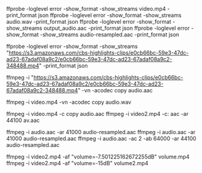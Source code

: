 ffprobe -loglevel error -show_format -show_streams video.mp4 -print_format json
ffprobe -loglevel error -show_format -show_streams audio.wav -print_format json
ffprobe -loglevel error -show_format -show_streams output_audio.aac -print_format json
ffprobe -loglevel error -show_format -show_streams audio-resampled.aac -print_format json


ffprobe -loglevel error -show_format -show_streams "https://s3.amazonaws.com/cbs-highlights-clips/e0cb66bc-59e3-47dc-ad23-67adaf08a9c2/e0cb66bc-59e3-47dc-ad23-67adaf08a9c2-348488.mp4" -print_format json

ffmpeg -i "https://s3.amazonaws.com/cbs-highlights-clips/e0cb66bc-59e3-47dc-ad23-67adaf08a9c2/e0cb66bc-59e3-47dc-ad23-67adaf08a9c2-348488.mp4" -vn -acodec copy audio.aac


ffmpeg -i video.mp4 -vn -acodec copy audio.wav

ffmpeg -i video.mp4 -c copy audio.aac
ffmpeg -i video2.mp4 -c: aac -ar 44100 av.aac


ffmpeg -i audio.aac -ar 41000 audio-resampled.aac
ffmpeg -i audio.aac -ar 41000 audio-resampled.aac
ffmpeg -i audio.aac -ac 2 -ab 64000 -ar 44100 audio-resampled.aac


ffmpeg -i video2.mp4 -af "volume=-7.501225162672255dB" volume.mp4
ffmpeg -i video2.mp4 -af "volume=-15dB" volume2.mp4

